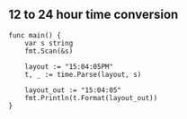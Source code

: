 ## 12 to 24 hour time conversion

```golang
func main() {
	var s string
	fmt.Scan(&s)

	layout := "15:04:05PM"
	t, _ := time.Parse(layout, s)

	layout_out := "15:04:05"
	fmt.Println(t.Format(layout_out))
}
```